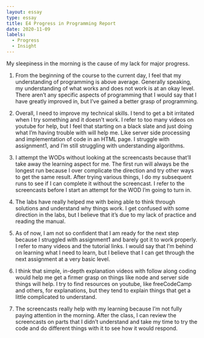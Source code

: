 ```yaml
---
layout: essay
type: essay
title: E4 Progress in Programming Report
date: 2020-11-09
labels:
  - Progress
  - Insight
---
```


My sleepiness in the morning is the cause of my lack for major progress. 
1. From the beginning of the course to the current day, I feel that my understanding of programming is above average. Generally speaking, my understanding of what works and does not work is at an okay level. There aren’t any specific aspects of programming that I would say that I have greatly improved in, but I’ve gained a better grasp of programming.

2. Overall, I need to improve my technical skills. I tend to get a bit irritated when I try something and it doesn’t work. I refer to too many videos on youtube for help, but I feel that starting on a black slate and just doing what I’m having trouble with will help me. Like server side processing and implementation of code in an HTML page. I struggle with assignment1, and I’m still struggling with understanding algorithms.

3. I attempt the WODs without looking at the screencasts because that’ll take away the learning aspect for me. The first run will always be the longest run because I over complicate the direction and try other ways to get the same result. After trying various things, I do my subsequent runs to see if I can complete it without the screencast. I refer to the screencasts before I start an attempt for the WOD I’m going to turn in.

4. The labs have really helped me with being able to think through solutions and understand why things work. I get confused with some direction in the labs, but I believe that it’s due to my lack of practice and reading the manual. 

5. As of now, I am not so confident that I am ready for the next step because I struggled with assignment1 and barely got it to work properly. I refer to many videos and the tutorial links. I would say that I’m behind on learning what I need to learn, but I believe that I can get through the next assignment at a very basic level. 

6. I think that simple, in-depth explanation videos with follow along coding would help me get a firmer grasp on things like node and server side things will help. I try to find resources on youtube, like freeCodeCamp and others, for explanations, but they tend to explain things that get a little complicated to understand. 

7. The screencasts really help with my learning because I’m not fully paying attention in the morning. After the class, I can review the screencasts on parts that I didn’t understand and take my time to try the code and do different things with it to see how it would respond.
